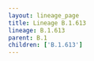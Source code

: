 ```yaml
---
layout: lineage_page
title: Lineage B.1.613
lineage: B.1.613
parent: B.1
children: ['B.1.613']
---
```

